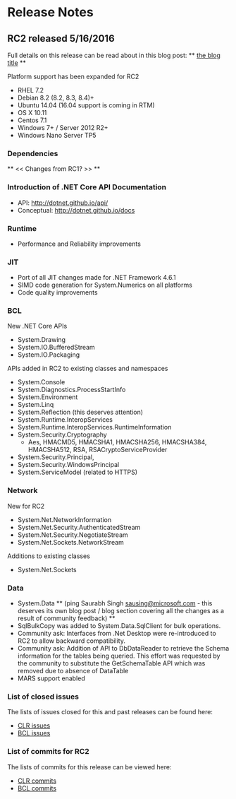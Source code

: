 # Release Notes

## RC2 released 5/16/2016

Full details on this release can be read about in this blog post:
** [the blog title](http://someurl) **

Platform support has been expanded for RC2

* RHEL 7.2
* Debian 8.2 (8.2, 8.3, 8.4)+
* Ubuntu 14.04 (16.04 support is coming in RTM)
* OS X 10.11
* Centos 7.1
* Windows 7+ / Server 2012 R2+
* Windows Nano Server TP5

### Dependencies

** << Changes from RC1? >> **

### Introduction of .NET Core API Documentation

* API: http://dotnet.github.io/api/
* Conceptual: http://dotnet.github.io/docs

### Runtime

* Performance and Reliability improvements

### JIT

* Port of all JIT changes made for .NET Framework 4.6.1
* SIMD code generation for System.Numerics on all platforms
* Code quality improvements

### BCL

New .NET Core APIs

* System.Drawing
* System.IO.BufferedStream
* System.IO.Packaging

APIs added in RC2 to existing classes and namespaces

* System.Console
* System.Diagnostics.ProcessStartInfo
* System.Environment
* System.Linq
* System.Reflection (this deserves attention)
* System.Runtime.InteropServices
* System.Runtime.InteropServices.RuntimeInformation
* System.Security.Cryptography
    * Aes, HMACMD5, HMACSHA1, HMACSHA256, HMACSHA384, HMACSHA512, RSA, RSACryptoServiceProvider
* System.Security.Principal,
* System.Security.WindowsPrincipal
* System.ServiceModel (related to HTTPS)

### Network

New for RC2

* System.Net.NetworkInformation
* System.Net.Security.AuthenticatedStream
* System.Net.Security.NegotiateStream
* System.Net.Sockets.NetworkStream

Additions to existing classes

* System.Net.Sockets

### Data

* System.Data ** (ping Saurabh Singh <sausing@microsoft.com> - this deserves its own blog post / blog section covering all the changes as a result of community feedback) **
* SqlBulkCopy was added to System.Data.SqlClient for bulk operations.
* Community ask: Interfaces from .Net Desktop were re-introduced to RC2 to allow backward compatibility.
* Community ask: Addition of API to DbDataReader to retrieve the Schema information for the tables being queried. This effort was requested by the community to substitute the GetSchemaTable API which was removed due to absence of DataTable
* MARS support enabled

### List of closed issues

The lists of issues closed for this and past releases can be found here:

* [CLR issues](https://github.com/dotnet/coreclr/issues?q=is%3Aissue+no%3Amilestone+is%3Aclosed)
* [BCL issues](https://github.com/dotnet/corefx/issues?q=is%3Aissue+no%3Amilestone+is%3Aclosed)

### List of commits for RC2

The lists of commits for this release can be viewed here:

* [CLR commits](https://github.com/dotnet/coreclr/commits/release/1.0.0-rc2)
* [BCL commits](https://github.com/dotnet/corefx/commits/release/1.0.0-rc2)